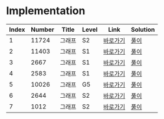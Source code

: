 # Implementation

| Index | Number | Title  | Level | Link                                              | Solution                                                                                      |
| ----- | ------ | ------ | ----- | ------------------------------------------------- | --------------------------------------------------------------------------------------------- |
| 1     | 11724  | 그래프 | S2    | [바로가기](https://www.acmicpc.net/problem/11724) | [풀이](https://github.com/constdreamcoder/backjoon-for-swift/blob/main/Graph/DFS/11724.swift) |
| 2     | 11403  | 그래프 | S1    | [바로가기](https://www.acmicpc.net/problem/11403) | [풀이](https://github.com/constdreamcoder/backjoon-for-swift/blob/main/Graph/DFS/11403.swift) |
| 3     | 2667   | 그래프 | S1    | [바로가기](https://www.acmicpc.net/problem/2667)  | [풀이](https://github.com/constdreamcoder/backjoon-for-swift/blob/main/Graph/DFS/2667.swift)  |
| 4     | 2583   | 그래프 | S1    | [바로가기](https://www.acmicpc.net/problem/2583)  | [풀이](https://github.com/constdreamcoder/backjoon-for-swift/blob/main/Graph/DFS/2583.swift)  |
| 5     | 10026  | 그래프 | G5    | [바로가기](https://www.acmicpc.net/problem/10026) | [풀이](https://github.com/constdreamcoder/backjoon-for-swift/blob/main/Graph/DFS/10026.swift) |
| 6     | 2644   | 그래프 | S2    | [바로가기](https://www.acmicpc.net/problem/2644)  | [풀이](https://github.com/constdreamcoder/backjoon-for-swift/blob/main/Graph/BFS/2644.swift)  |
| 7     | 1012   | 그래프 | S2    | [바로가기](https://www.acmicpc.net/problem/1012)  | [풀이](https://github.com/constdreamcoder/backjoon-for-swift/blob/main/Graph/BFS/1012.swift)  |
